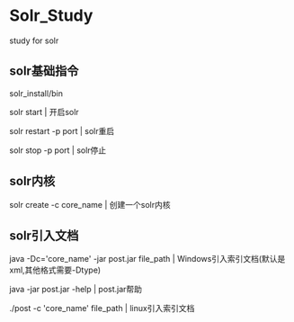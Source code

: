 # Solr_Study
study for solr

## solr基础指令

solr_install/bin

solr start  |   开启solr 

solr restart -p port  |   solr重启    

solr stop -p port     |   solr停止  

## solr内核

solr create -c core_name  |	创建一个solr内核

## solr引入文档

java -Dc='core_name' -jar post.jar file_path  | Windows引入索引文档(默认是xml,其他格式需要-Dtype)

java -jar post.jar -help   | post.jar帮助

./post -c 'core_name' file_path  |  linux引入索引文档
